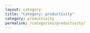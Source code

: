 ```yaml
---
layout: category
title: "Category: productivity"
category: productivity
permalink: /categories/productivity/
---
```

